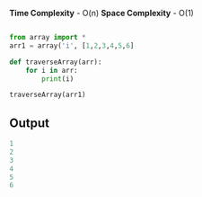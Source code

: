 **Time Complexity** - O(n)
**Space Complexity** - O(1)

```python

from array import *
arr1 = array('i', [1,2,3,4,5,6]

def traverseArray(arr):
	for i in arr:
		print(i)

traverseArray(arr1)
```
## Output

```python
1
2
3
4
5
6
```
